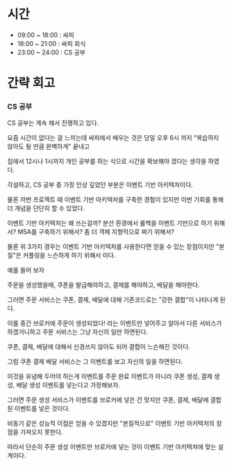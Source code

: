 # 시간

- 09:00 ~ 18:00 : 싸피
- 18:00 ~ 21:00 : 싸피 회식
- 23:00 ~ 24:00 : CS 공부

# 간략 회고

### CS 공부

CS 공부는 계속 해서 진행하고 있다.

요즘 시간이 없다는 걸 느끼는데 싸피에서 배우는 것은 당일 오후 6시 까지 "복습하지 않아도 될 만큼 완벽하게" 끝내고

집에서 12시나 1시까지 개인 공부를 하는 식으로 시간을 확보해야 겠다는 생각을 하였다.

각설하고, CS 공부 중 가장 인상 깊었던 부분은 이벤트 기반 아키텍처이다.

물론 저번 프로젝트 때 이벤트 기반 아키텍처를 구축한 경험이 있지만 이번 기회를 통해 더 개념을 단단히 할 수 있었다.

이벤트 기반 아키텍처는 왜 쓰는걸까? 분산 환경에서 롤백을 이벤트 기반으로 하기 위해서? MSA를 구축하기 위해서? 좀 더 객체 지향적으로 짜기 위해서?

물론 위 3가지 경우는 이벤트 기반 아키텍처를 사용한다면 얻을 수 있는 장점이지만 "본질"은 커플링을 느슨하게 하기 위해서 이다.

예를 들어 보자

주문을 생성했을때, 쿠폰을 발급해야하고, 결제를 해야하고, 배달을 해야한다.

그러면 주문 서비스는 쿠폰, 결제, 배달에 대해 기존코드로는 "강한 결합"이 나타나게 된다.

이를 중간 브로커에 주문이 생성되었다! 라는 이벤트만 넣어주고 알아서 다른 서비스가 하겠거니하고 주문 서비스는 그냥 자신의 일만 하면된다.

쿠폰, 결제, 배달에 대해서 신경쓰지 않아도 되어 결합이 느슨해진 것이다.

그럼 쿠폰 결제 배달 서비스는 그 이벤트를 보고 자신의 일을 하면된다.

이것을 유념해 두어야 하는게 이벤트를 주문 완료 이벤트가 아니라 쿠폰 생성, 결제 생성, 배달 생성 이벤트를 넣는다고 가정해보자.

그러면 주문 생성 서비스가 이벤트를 브로커에 넣은 건 맞지만 쿠폰, 결제, 배달에 결합된 이벤트를 넣은 것이다.

비동기 같은 성능적 이점은 얻을 수 있겠지만 "본질적으로" 이벤트 기반 아키텍처의 장점을 가져오지 못한다.

따라서 단순히 주문 생성 이벤트만 브로커에 넣는 것이 이벤트 기반 아키텍처에 맞는 설계이다.